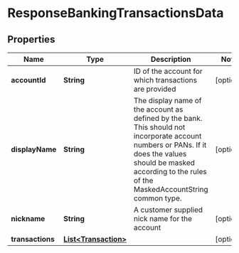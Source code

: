 # ResponseBankingTransactionsData

## Properties
Name | Type | Description | Notes
------------ | ------------- | ------------- | -------------
**accountId** | **String** | ID of the account for which transactions are provided |  [optional]
**displayName** | **String** | The display name of the account as defined by the bank.  This should not incorporate account numbers or PANs.  If it does the values should be masked according to the rules of the MaskedAccountString common type. |  [optional]
**nickname** | **String** | A customer supplied nick name for the account |  [optional]
**transactions** | [**List&lt;Transaction&gt;**](Transaction.md) |  |  [optional]
